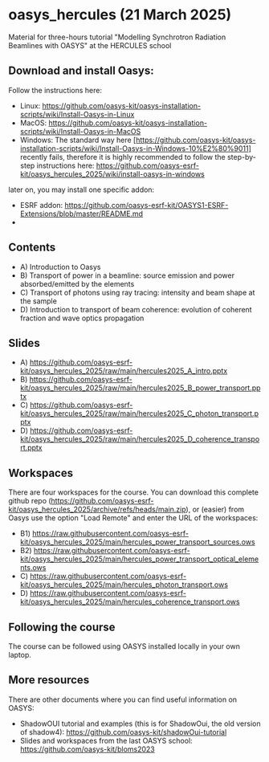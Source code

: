 # oasys_hercules (21 March 2025)
Material for three-hours tutorial "Modelling Synchrotron Radiation Beamlines with OASYS" at the HERCULES school

## Download and install Oasys:
Follow the instructions here:
- Linux: https://github.com/oasys-kit/oasys-installation-scripts/wiki/Install-Oasys-in-Linux
- MacOS: https://github.com/oasys-kit/oasys-installation-scripts/wiki/Install-Oasys-in-MacOS
- Windows: The standard way here [https://github.com/oasys-kit/oasys-installation-scripts/wiki/Install-Oasys-in-Windows-10%E2%80%9011] recently fails, therefore it is highly recommended to follow the step-by-step instructions here: https://github.com/oasys-esrf-kit/oasys_hercules_2025/wiki/install-oasys-in-windows

later on, you may install one specific addon:

- ESRF addon: https://github.com/oasys-esrf-kit/OASYS1-ESRF-Extensions/blob/master/README.md
- 
## Contents

- A) Introduction to Oasys
- B) Transport of power in a beamline: source emission and power absorbed/emitted by the elements
- C) Transport of photons using ray tracing: intensity and beam shape at the sample
- D) Introduction to transport of beam coherence: evolution of coherent fraction and wave optics propagation


## Slides

- A) https://github.com/oasys-esrf-kit/oasys_hercules_2025/raw/main/hercules2025_A_intro.pptx
- B) https://github.com/oasys-esrf-kit/oasys_hercules_2025/raw/main/hercules2025_B_power_transport.pptx
- C) https://github.com/oasys-esrf-kit/oasys_hercules_2025/raw/main/hercules2025_C_photon_transport.pptx
- D) https://github.com/oasys-esrf-kit/oasys_hercules_2025/raw/main/hercules2025_D_coherence_transport.pptx

## Workspaces

There are four workspaces for the course. You can download this complete github repo (https://github.com/oasys-esrf-kit/oasys_hercules_2025/archive/refs/heads/main.zip), or (easier) from Oasys use the option "Load Remote" and enter the URL of the workspaces: 

- B1) https://raw.githubusercontent.com/oasys-esrf-kit/oasys_hercules_2025/main/hercules_power_transport_sources.ows
- B2) https://raw.githubusercontent.com/oasys-esrf-kit/oasys_hercules_2025/main/hercules_power_transport_optical_elements.ows
- C) https://raw.githubusercontent.com/oasys-esrf-kit/oasys_hercules_2025/main/hercules_photon_transport.ows
- D) https://raw.githubusercontent.com/oasys-esrf-kit/oasys_hercules_2025/main/hercules_coherence_transport.ows

## Following the course

The course can be followed using OASYS installed locally in your own laptop.

## More resources

There are other documents where you can find useful information on OASYS:

- ShadowOUI tutorial and examples (this is for ShadowOui, the old version of shadow4): https://github.com/oasys-kit/shadowOui-tutorial
- Slides and workspaces from the last OASYS school: https://github.com/oasys-kit/bloms2023
